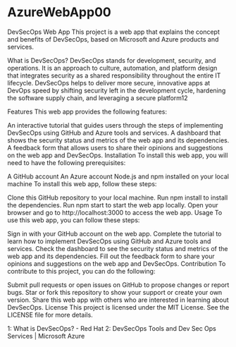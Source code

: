 # AzureWebApp00

DevSecOps Web App
This project is a web app that explains the concept and benefits of DevSecOps, based on Microsoft and Azure products and services.

What is DevSecOps?
DevSecOps stands for development, security, and operations. It is an approach to culture, automation, and platform design that integrates security as a shared responsibility throughout the entire IT lifecycle. DevSecOps helps to deliver more secure, innovative apps at DevOps speed by shifting security left in the development cycle, hardening the software supply chain, and leveraging a secure platform12

Features
This web app provides the following features:

An interactive tutorial that guides users through the steps of implementing DevSecOps using GitHub and Azure tools and services.
A dashboard that shows the security status and metrics of the web app and its dependencies.
A feedback form that allows users to share their opinions and suggestions on the web app and DevSecOps.
Installation
To install this web app, you will need to have the following prerequisites:

A GitHub account
An Azure account
Node.js and npm installed on your local machine
To install this web app, follow these steps:

Clone this GitHub repository to your local machine.
Run npm install to install the dependencies.
Run npm start to start the web app locally.
Open your browser and go to http://localhost:3000 to access the web app.
Usage
To use this web app, you can follow these steps:

Sign in with your GitHub account on the web app.
Complete the tutorial to learn how to implement DevSecOps using GitHub and Azure tools and services.
Check the dashboard to see the security status and metrics of the web app and its dependencies.
Fill out the feedback form to share your opinions and suggestions on the web app and DevSecOps.
Contribution
To contribute to this project, you can do the following:

Submit pull requests or open issues on GitHub to propose changes or report bugs.
Star or fork this repository to show your support or create your own version.
Share this web app with others who are interested in learning about DevSecOps.
License
This project is licensed under the MIT License. See the LICENSE file for more details.

1: What is DevSecOps? - Red Hat 2: DevSecOps Tools and Dev Sec Ops Services | Microsoft Azure
